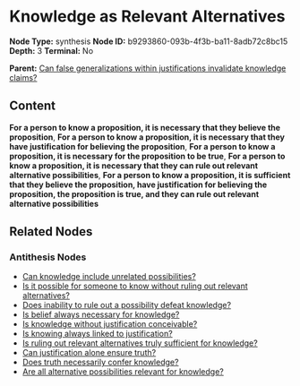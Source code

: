 # Knowledge as Relevant Alternatives

**Node Type:** synthesis
**Node ID:** b9293860-093b-4f3b-ba11-8adb72c8bc15
**Depth:** 3
**Terminal:** No

**Parent:** [Can false generalizations within justifications invalidate knowledge claims?](can-false-generalizations-within-justifications-invalidate-knowledge-claims-antithesis-a6ab8431-5201-43e3-9219-55b2046ae9b1.md)

## Content

**For a person to know a proposition, it is necessary that they believe the proposition**, **For a person to know a proposition, it is necessary that they have justification for believing the proposition**, **For a person to know a proposition, it is necessary for the proposition to be true**, **For a person to know a proposition, it is necessary that they can rule out relevant alternative possibilities**, **For a person to know a proposition, it is sufficient that they believe the proposition, have justification for believing the proposition, the proposition is true, and they can rule out relevant alternative possibilities**

## Related Nodes

### Antithesis Nodes

- [Can knowledge include unrelated possibilities?](can-knowledge-include-unrelated-possibilities-antithesis-0924fdcc-172e-4142-887e-26e7381011d4.md)
- [Is it possible for someone to know without ruling out relevant alternatives?](is-it-possible-for-someone-to-know-without-ruling-out-relevant-alternatives-antithesis-e5694465-fd4a-4b1c-9753-d3739b1ed49b.md)
- [Does inability to rule out a possibility defeat knowledge?](does-inability-to-rule-out-a-possibility-defeat-knowledge-antithesis-5c66a0e5-0ff8-4ea6-b39d-c96692835558.md)
- [Is belief always necessary for knowledge?](is-belief-always-necessary-for-knowledge-antithesis-9acf10fd-b00d-4a57-a3a8-e8fa501c2785.md)
- [Is knowledge without justification conceivable?](is-knowledge-without-justification-conceivable-antithesis-33d11885-aa41-4ecb-8ec6-4ff2812da2c2.md)
- [Is knowing always linked to justification?](is-knowing-always-linked-to-justification-antithesis-129f5f61-4fd7-41bf-84cd-dd0610825d13.md)
- [Is ruling out relevant alternatives truly sufficient for knowledge?](is-ruling-out-relevant-alternatives-truly-sufficient-for-knowledge-antithesis-d81c1ce7-7da1-4745-903b-860dd50775c7.md)
- [Can justification alone ensure truth?](can-justification-alone-ensure-truth-antithesis-ea930790-4bf2-4db0-ad2d-dc2153297e60.md)
- [Does truth necessarily confer knowledge?](does-truth-necessarily-confer-knowledge-antithesis-9942e7bc-9a4e-4378-8b9f-8206c6dddfbd.md)
- [Are all alternative possibilities relevant for knowledge?](are-all-alternative-possibilities-relevant-for-knowledge-antithesis-568455ce-e939-4eff-9ae2-8b50c1917f5b.md)
